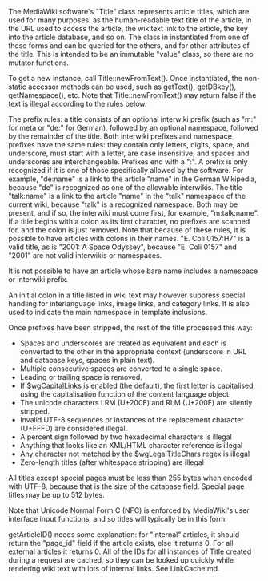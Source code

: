 The MediaWiki software's "Title" class represents article titles, which are used
for many purposes: as the human-readable text title of the article, in the URL
used to access the article, the wikitext link to the article, the key into the
article database, and so on. The class in instantiated from one of these forms
and can be queried for the others, and for other attributes of the title. This
is intended to be an immutable "value" class, so there are no mutator functions.

To get a new instance, call Title::newFromText(). Once instantiated, the
non-static accessor methods can be used, such as getText(), getDBkey(),
getNamespace(), etc. Note that Title::newFromText() may return false if the text
is illegal according to the rules below.

The prefix rules: a title consists of an optional interwiki prefix (such as "m:"
for meta or "de:" for German), followed by an optional namespace, followed by
the remainder of the title. Both interwiki prefixes and namespace prefixes have
the same rules: they contain only letters, digits, space, and underscore, must
start with a letter, are case insensitive, and spaces and underscores are
interchangeable. Prefixes end with a ":". A prefix is only recognized if it is
one of those specifically allowed by the software. For example, "de:name" is a
link to the article "name" in the German Wikipedia, because "de" is recognized
as one of the allowable interwikis. The title "talk:name" is a link to the
article "name" in the "talk" namespace of the current wiki, because "talk" is a
recognized namespace. Both may be present, and if so, the interwiki must
come first, for example, "m:talk:name". If a title begins with a colon as its
first character, no prefixes are scanned for, and the colon is just removed.
Note that because of these rules, it is possible to have articles with colons in
their names. "E. Coli 0157:H7" is a valid title, as is "2001: A Space Odyssey",
because "E. Coli 0157" and "2001" are not valid interwikis or namespaces.

It is not possible to have an article whose bare name includes a namespace or
interwiki prefix.

An initial colon in a title listed in wiki text may however suppress special
handling for interlanguage links, image links, and category links. It is also
used to indicate the main namespace in template inclusions.

Once prefixes have been stripped, the rest of the title processed this way:

* Spaces and underscores are treated as equivalent and each  is converted to the
  other in the appropriate context (underscore in URL and database keys, spaces
  in plain text).
* Multiple consecutive spaces are converted to a single space.
* Leading or trailing space is removed.
* If $wgCapitalLinks is enabled (the default), the first letter is  capitalised,
  using the capitalisation function of the content language object.
* The unicode characters LRM (U+200E) and RLM (U+200F) are silently stripped.
* Invalid UTF-8 sequences or instances of the replacement character (U+FFFD) are
  considered illegal.
* A percent sign followed by two hexadecimal characters is illegal
* Anything that looks like an XML/HTML character reference is illegal
* Any character not matched by the $wgLegalTitleChars regex is illegal
* Zero-length titles (after whitespace stripping) are illegal

All titles except special pages must be less than 255 bytes when encoded with
UTF-8, because that is the size of the database field. Special page titles may
be up to 512 bytes.

Note that Unicode Normal Form C (NFC) is enforced by MediaWiki's user interface
input functions, and so titles will typically be in this form.

getArticleID() needs some explanation: for "internal" articles, it should return
the "page_id" field if the article exists, else it returns 0. For all external
articles it returns 0. All of the IDs for all instances of Title created during
a request are cached, so they can be looked up quickly while rendering wiki text
with lots of internal links. See LinkCache.md.
